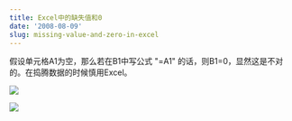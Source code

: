 ```yaml
---
title: Excel中的缺失值和0
date: '2008-08-09'
slug: missing-value-and-zero-in-excel
---
```


假设单元格A1为空，那么若在B1中写公式 "=A1" 的话，则B1=0，显然这是不对的。在捣腾数据的时候慎用Excel。

![](https://db.yihui.name/imgur/8aANA.gif)

![](https://db.yihui.name/imgur/uNECG.gif)
